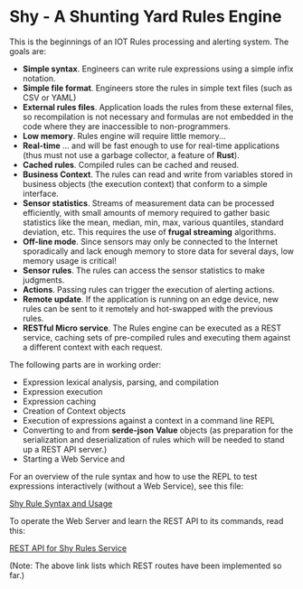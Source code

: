 # Shy - A Shunting Yard Rules Engine

This is the beginnings of an IOT Rules processing and alerting system. The goals are:

  - **Simple syntax**. Engineers can write rule expressions using a simple infix notation.
  - **Simple file format**. Engineers store the rules in simple text files (such as CSV or YAML)
  - **External rules files**. Application loads the rules from these external files, so recompilation is not necessary and formulas are not embedded in the code where they are inaccessible to non-programmers.
  - **Low memory**. Rules engine will require little memory...
  - **Real-time** ... and will be fast enough to use for real-time applications (thus must not use a garbage collector, a feature of **Rust**).
  - **Cached rules**. Compiled rules can be cached and reused.
  - **Business Context**. The rules can read and write from variables stored in business objects (the execution context) that conform to a simple interface.
  - **Sensor statistics**. Streams of measurement data can be processed efficiently, with small amounts of memory required to gather basic statistics like the mean, median, min, max, various quantiles, standard deviation, etc. This requires the use of **frugal streaming** algorithms. 
  - **Off-line mode**. Since sensors may only be connected to the Internet sporadically and lack enough memory to store data for several days, low memory usage is critical!
  - **Sensor rules**. The rules can access the sensor statistics to make judgments.
  - **Actions**. Passing rules can trigger the execution of alerting actions.
  - **Remote update**. If the application is running on an edge device, new rules can be sent to it remotely and hot-swapped with the previous rules.
  - **RESTful Micro service**. The Rules engine can be executed as a REST service, caching sets of pre-compiled rules and executing them against a different context with each request.

The following parts are in working order:

  - Expression lexical analysis, parsing, and compilation
  - Expression execution
  - Expression caching
  - Creation of Context objects
  - Execution of expressions against a context in a command line REPL
  - Converting to and from **serde-json** **Value** objects (as preparation for the serialization and deserialization of rules which will be needed to stand up a REST API server.)
  - Starting a Web Service and 

For an overview of the rule syntax and how to use the REPL to test expressions interactively (without a Web Service), see this file: 

[Shy Rule Syntax and Usage](./src/README.md)

To operate the Web Server and learn the REST API to its commands, read this:

[REST API for Shy Rules Service](./src/service/README.md)

(Note: The above link lists which REST routes have been implemented so far.)
